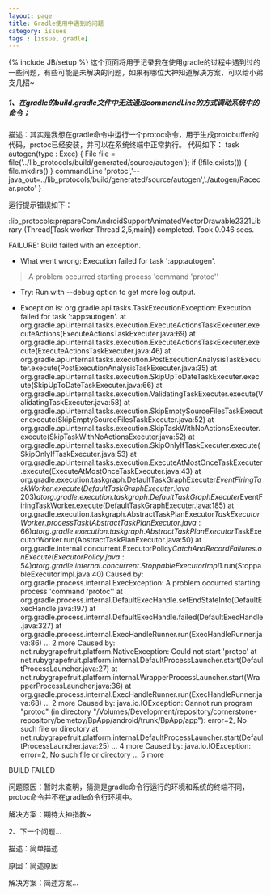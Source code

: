 ```yaml
---
layout: page
title: Gradle使用中遇到的问题
category: issues
tags : [issue, gradle]
---
```

{% include JB/setup %}
这个页面将用于记录我在使用gradle的过程中遇到过的一些问题，有些可能是未解决的问题，如果有哪位大神知道解决方案，可以给小弟支几招~

##### 1、在gradle的build.gradle文件中无法通过commandLine的方式调动系统中的命令；

描述：其实是我想在gradle命令中运行一个protoc命令，用于生成protobuffer的代码，protoc已经安装，并可以在系统终端中正常执行。
代码如下：
  task autogen(type : Exec) {
      File file = file('../lib_protocols/build/generated/source/autogen');
      if (!file.exists()) {
          file.mkdirs()
      }
      commandLine 'protoc','--java_out=../lib_protocols/build/generated/source/autogen','./autogen/Racecar.proto'
  }

运行提示错误如下：

  :lib_protocols:prepareComAndroidSupportAnimatedVectorDrawable2321Library (Thread[Task worker Thread 2,5,main]) completed. Took 0.046 secs.

  FAILURE: Build failed with an exception.

  * What went wrong:
  Execution failed for task ':app:autogen'.
  > A problem occurred starting process 'command 'protoc''

  * Try:
  Run with --debug option to get more log output.

  * Exception is:
  org.gradle.api.tasks.TaskExecutionException: Execution failed for task ':app:autogen'.
          at org.gradle.api.internal.tasks.execution.ExecuteActionsTaskExecuter.executeActions(ExecuteActionsTaskExecuter.java:69)
          at org.gradle.api.internal.tasks.execution.ExecuteActionsTaskExecuter.execute(ExecuteActionsTaskExecuter.java:46)
          at org.gradle.api.internal.tasks.execution.PostExecutionAnalysisTaskExecuter.execute(PostExecutionAnalysisTaskExecuter.java:35)
          at org.gradle.api.internal.tasks.execution.SkipUpToDateTaskExecuter.execute(SkipUpToDateTaskExecuter.java:66)
          at org.gradle.api.internal.tasks.execution.ValidatingTaskExecuter.execute(ValidatingTaskExecuter.java:58)
          at org.gradle.api.internal.tasks.execution.SkipEmptySourceFilesTaskExecuter.execute(SkipEmptySourceFilesTaskExecuter.java:52)
          at org.gradle.api.internal.tasks.execution.SkipTaskWithNoActionsExecuter.execute(SkipTaskWithNoActionsExecuter.java:52)
          at org.gradle.api.internal.tasks.execution.SkipOnlyIfTaskExecuter.execute(SkipOnlyIfTaskExecuter.java:53)
          at org.gradle.api.internal.tasks.execution.ExecuteAtMostOnceTaskExecuter.execute(ExecuteAtMostOnceTaskExecuter.java:43)
          at org.gradle.execution.taskgraph.DefaultTaskGraphExecuter$EventFiringTaskWorker.execute(DefaultTaskGraphExecuter.java:203)
          at org.gradle.execution.taskgraph.DefaultTaskGraphExecuter$EventFiringTaskWorker.execute(DefaultTaskGraphExecuter.java:185)
          at org.gradle.execution.taskgraph.AbstractTaskPlanExecutor$TaskExecutorWorker.processTask(AbstractTaskPlanExecutor.java:66)
          at org.gradle.execution.taskgraph.AbstractTaskPlanExecutor$TaskExecutorWorker.run(AbstractTaskPlanExecutor.java:50)
          at org.gradle.internal.concurrent.ExecutorPolicy$CatchAndRecordFailures.onExecute(ExecutorPolicy.java:54)
          at org.gradle.internal.concurrent.StoppableExecutorImpl$1.run(StoppableExecutorImpl.java:40)
  Caused by: org.gradle.process.internal.ExecException: A problem occurred starting process 'command 'protoc''
          at org.gradle.process.internal.DefaultExecHandle.setEndStateInfo(DefaultExecHandle.java:197)
          at org.gradle.process.internal.DefaultExecHandle.failed(DefaultExecHandle.java:327)
          at org.gradle.process.internal.ExecHandleRunner.run(ExecHandleRunner.java:86)
          ... 2 more
  Caused by: net.rubygrapefruit.platform.NativeException: Could not start 'protoc'
          at net.rubygrapefruit.platform.internal.DefaultProcessLauncher.start(DefaultProcessLauncher.java:27)
          at net.rubygrapefruit.platform.internal.WrapperProcessLauncher.start(WrapperProcessLauncher.java:36)
          at org.gradle.process.internal.ExecHandleRunner.run(ExecHandleRunner.java:68)
          ... 2 more
  Caused by: java.io.IOException: Cannot run program "protoc" (in directory "/Volumes/Development/repository/cornerstone-repository/bemetoy/BpApp/android/trunk/BpApp/app"): error=2, No such file or directory
          at net.rubygrapefruit.platform.internal.DefaultProcessLauncher.start(DefaultProcessLauncher.java:25)
          ... 4 more
  Caused by: java.io.IOException: error=2, No such file or directory
          ... 5 more


  BUILD FAILED


问题原因：暂时未查明，猜测是gradle命令行运行的环境和系统的终端不同，protoc命令并不在gradle命令行环境中。

解决方案：期待大神指教~

2、下一个问题...

描述：简单描述

原因：简述原因

解决方案：简述方案...
